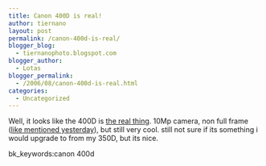 ```yaml
---
title: Canon 400D is real!
author: tiernano
layout: post
permalink: /canon-400d-is-real/
blogger_blog:
  - tiernanophoto.blogspot.com
blogger_author:
  - Lotas
blogger_permalink:
  - /2006/08/canon-400d-is-real.html
categories:
  - Uncategorized
---
```

Well, it looks like the 400D is [the real thing][1]. 10Mp camera, non full frame ([like mentioned yesterday][2]), but still very cool. still not sure if its something i would upgrade to from my 350D, but its nice.

bk_keywords:canon 400d

 [1]: http://www.robgalbraith.com/bins/multi_page.asp?cid=7-7897-8492
 [2]: http://tiernanotoolephotography.com/blog/2006/08/canon-400d.html